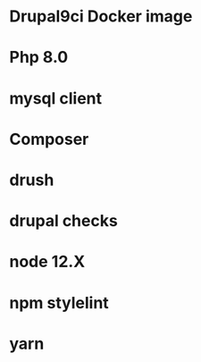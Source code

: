 # Drupal9ci Docker image
# Php 8.0
# mysql client
# Composer
# drush
# drupal checks
# node 12.X
# npm stylelint
# yarn